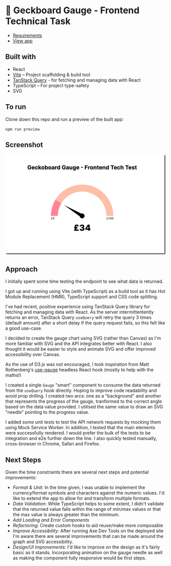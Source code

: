 # 🦎 Geckboard Gauge - Frontend Technical Task

 - [Requirements](https://gist.github.com/leocassarani/57ff31870afc603462ea2b1feafecbe4)
 - [View app](https://courageous-bienenstitch-45b699.netlify.app/)

## Built with
- React
- [Vite](https://vitejs.dev/) – Project scaffolding & build tool
- [TanStack Query](https://tanstack.com/query/v4/docs/react/overview) - for fetching and managing data with React
- TypeScript – For project type-safety
- SVG


## To run
Clone down this repo and run a preview of the built app:
```
npm run preview
```
## Screenshot
![Screenshot](public/screengrab.png)

## Approach
I initially spent some time testing the endpoint to see what data is returned. 

I got up and running using Vite (with TypeScript) as a build tool as it has Hot Module Replacement (HMR), TypeScript support and CSS code splitting.

I've had recent, positive experience using TanStack Query library for fetching and managing data with React. As the server intermittentently returns an error, TanStack Query `useQuery` will retry the query 3 times (default amount) after a short delay if the query request fails, so this felt like a good use-case. 

I decided to create the gauge chart using SVG (rather than Canvas) as I'm more familiar with SVG and the API integrates better with React. I also thought it would be easier to style and animate SVG and offer improved accessibility over Canvas.

As the use of D3.js was not encouraged, I took _inspiration_ from  Matt Rothenberg's [use-gauge](https://github.com/mattrothenberg/use-gauge/) headless React hook (mostly to help with the maths!) 

I created a single `Gauge` "smart" component to consume the data returned from the `useQuery` hook directly. Hoping to improve code readability and avoid prop drilling. I created two arcs: one as a "background" and another that represents the progress of the gauge, tranformed to the correct angle based on the data value provided. I utilised the same value to draw an SVG "needle" pointing to the progress value.

I added _some_ unit tests to test the API network requests by mocking them using Mock Service Worker. In addition, I tested that the main elements were successfully rendered. I would prefer the bulk of the tests to be integration and e2e further down the line. I also quickly tested manually, cross-browser in Chrome, Safari and Firefox.


## Next Steps
Given the time constraints there are several next steps and potential improvements: 
- *Format & Unit:* In the time given, I was unable to implement the currency/format symbols and characters against the numeric values. I'd like to extend the app to allow for and transform multiple formats.
- *Data Validation:* While TypeScript helps to some extent, I didn't validate that the returned value falls within the range of min/max values or that the max value is always greater than the minimum.
- *Add Loading and Error Components*
- *Refactoring:* Create custom hooks to aid reuse/make more composable
- *Improve Accessibility:* After running Axe Dev Tools on the deployed site I'm aware there are several improvements that can be made around the graph and SVG accessibility.
- *Design/UI improvements:* I'd like to improve on the design as it's fairly basic as it stands. Incorporating animation on the gauge needle as well as making the component fully responsive would be first steps.



